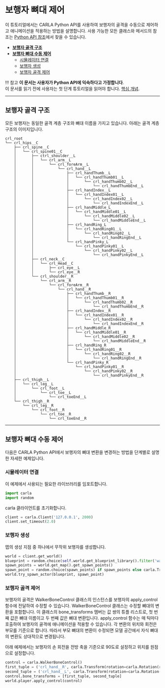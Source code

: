 # 보행자 뼈대 제어

이 튜토리얼에서는 CARLA Python API를 사용하여 보행자의 골격을 수동으로 제어하고 애니메이션을 적용하는 방법을 설명합니다. 사용 가능한 모든 클래스와 메서드의 참조는 [Python API 참조](python_api.md)에서 찾을 수 있습니다.

* [__보행자 골격 구조__](#보행자-골격-구조)  
* [__보행자 뼈대 수동 제어__](#보행자-뼈대-수동-제어)  
    * [시뮬레이터 연결](#시뮬레이터-연결)  
    * [보행자 생성](#보행자-생성)  
    * [보행자 골격 제어](#보행자-골격-제어)  

!!! 참고
    **이 문서는 사용자가 Python API에 익숙하다고 가정합니다**. <br>
    이 문서를 읽기 전에 사용자는 첫 단계 튜토리얼을 읽어야 합니다.
    [핵심 개념](core_concepts.md).

---
## 보행자 골격 구조

모든 보행자는 동일한 골격 계층 구조와 뼈대 이름을 가지고 있습니다. 아래는 골격 계층 구조의 이미지입니다.

```
crl_root
└── crl_hips__C
    ├── crl_spine__C
    │   └── crl_spine01__C
    │       ├── ctrl_shoulder__L
    │       │   └── crl_arm__L
    │       │       └── crl_foreArm__L
    │       │           └── crl_hand__L
    │       │               ├── crl_handThumb__L
    │       │               │   └── crl_handThumb01__L
    │       │               │       └── crl_handThumb02__L
    │       │               │           └── crl_handThumbEnd__L
    │       │               ├── crl_handIndex__L
    │       │               │   └── crl_handIndex01__L
    │       │               │       └── crl_handIndex02__L
    │       │               │           └── crl_handIndexEnd__L
    │       │               ├── crl_handMiddle_L
    │       │               │   └── crl_handMiddle01__L
    │       │               │       └── crl_handMiddle02__L
    │       │               │           └── crl_handMiddleEnd__L
    │       │               ├── crl_handRing_L
    │       │               │   └── crl_handRing01__L
    │       │               │       └── crl_handRing02__L
    │       │               │           └── crl_handRingEnd__L
    │       │               └── crl_handPinky_L
    │       │                   └── crl_handPinky01__L
    │       │                       └── crl_handPinky02__L
    │       │                           └── crl_handPinkyEnd__L
    │       ├── crl_neck__C
    │       │   └── crl_Head__C
    │       │       ├── crl_eye__L
    │       │       └── crl_eye__R
    │       └── crl_shoulder__R
    │           └── crl_arm__R
    │               └── crl_foreArm__R
    │                   └── crl_hand__R
    │                       ├── crl_handThumb__R
    │                       │   └── crl_handThumb01__R
    │                       │       └── crl_handThumb02__R
    │                       │           └── crl_handThumbEnd__R
    │                       ├── crl_handIndex__R
    │                       │   └── crl_handIndex01__R
    │                       │       └── crl_handIndex02__R
    │                       │           └── crl_handIndexEnd__R
    │                       ├── crl_handMiddle_R
    │                       │   └── crl_handMiddle01__R
    │                       │       └── crl_handMiddle02__R
    │                       │           └── crl_handMiddleEnd__R
    │                       ├── crl_handRing_R
    │                       │   └── crl_handRing01__R
    │                       │       └── crl_handRing02__R
    │                       │           └── crl_handRingEnd__R
    │                       └── crl_handPinky_R
    │                           └── crl_handPinky01__R
    │                               └── crl_handPinky02__R
    │                                   └── crl_handPinkyEnd__R
    ├── crl_thigh__L
    │   └── crl_leg__L
    │       └── crl_foot__L
    │           └── crl_toe__L
    │               └── crl_toeEnd__L
    └── crl_thigh__R
        └── crl_leg__R
            └── crl_foot__R
                └── crl_toe__R
                    └── crl_toeEnd__R
```

---
## 보행자 뼈대 수동 제어

다음은 CARLA Python API에서 보행자의 뼈대 변환을 변경하는 방법을 단계별로 설명한 자세한 예제입니다.

### 시뮬레이터 연결

이 예제에서 사용되는 필요한 라이브러리를 임포트합니다.

```py
import carla
import random
```

carla 클라이언트를 초기화합니다.

```py
client = carla.Client('127.0.0.1', 2000)
client.set_timeout(2.0)
```

### 보행자 생성

맵의 생성 지점 중 하나에서 무작위 보행자를 생성합니다.

```py
world = client.get_world()
blueprint = random.choice(self.world.get_blueprint_library().filter('walker.*'))
spawn_points = world.get_map().get_spawn_points()
spawn_point = random.choice(spawn_points) if spawn_points else carla.Transform()
world.try_spawn_actor(blueprint, spawn_point)
```

### 보행자 골격 제어

보행자의 골격은 WalkerBoneControl 클래스의 인스턴스를 보행자의 apply_control 함수에 전달하여 수정할 수 있습니다. WalkerBoneControl 클래스는 수정할 뼈대의 변환을 포함합니다. 이 클래스의 bone_transforms 멤버는 값 쌍의 튜플 리스트로, 첫 번째 값은 뼈대 이름이고 두 번째 값은 뼈대 변환입니다. apply_control 함수는 매 틱마다 호출하여 보행자의 골격에 애니메이션을 적용할 수 있습니다. 각 변환의 위치와 회전은 부모를 기준으로 합니다. 따라서 부모 뼈대의 변환이 수정되면 모델 공간에서 자식 뼈대의 변환도 상대적으로 변경됩니다.

아래 예제에서는 보행자의 손 회전을 전방 축을 기준으로 90도로 설정하고 위치를 원점으로 설정합니다.

```py
control = carla.WalkerBoneControl()
first_tuple = ('crl_hand__R', carla.Transform(rotation=carla.Rotation(roll=90)))
second_tuple = ('crl_hand__L', carla.Transform(rotation=carla.Rotation(roll=90)))
control.bone_transforms = [first_tuple, second_tuple]
world.player.apply_control(control)
```